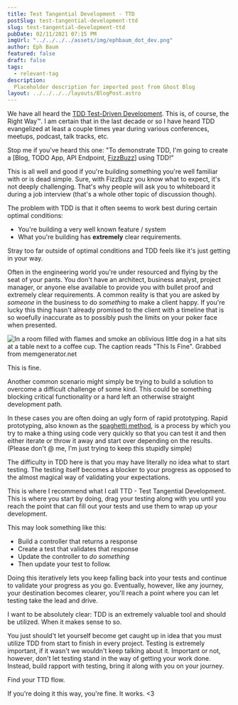 ```yaml
---
title: Test Tangential Development - TTD
postSlug: test-tangential-development-ttd
slug: test-tangential-development-ttd
pubDate: 02/11/2021 07:15 PM
imgUrl: "../../../../assets/img/ephbaum_dot_dev.png"
author: Eph Baum
featured: false
draft: false
tags:
  - relevant-tag
description:
  Placeholder description for imported post from Ghost Blog
layout: ../../../../layouts/BlogPost.astro
---
```


We have all heard the [TDD Test-Driven Development](https://en.wikipedia.org/wiki/Test-driven_development). This is, of course, the Right Way™. I am certain that in the last decade or so I have heard TDD evangelized at least a couple times year during various conferences, meetups, podcast, talk tracks, etc.

Stop me if you've heard this one: "To demonstrate TDD, I'm going to create a \[Blog, TODO App, API Endpoint, [FizzBuzz](https://youtu.be/GoyAeom2f2k)\] using TDD!"

This is all well and good if you're building something you're well familiar with or is dead simple. Sure, with FizzBuzz you know what to expect, it's not deeply challenging. That's why people will ask you to whiteboard it during a job interview (that's a whole other topic of discussion though).

The problem with TDD is that it often seems to work best during certain optimal conditions:

*   You're building a very well known feature / system
*   What you're building has **extremely** clear requirements.

Stray too far outside of optimal conditions and TDD feels like it's just getting in your way.

Often in the engineering world you're under resourced and flying by the seat of your pants. You don't have an architect, business analyst, project manager, or anyone else available to provide you with bullet proof and extremely clear requirements. A common reality is that you are asked by _someone_ in the business to do _something_ to make a client happy. If you're lucky this thing hasn't already promised to the client with a timeline that is so woefully inaccurate as to possibly push the limits on your poker face when presented.

![In a room filled with flames and smoke an oblivious little dog in a hat sits at a table next to a coffee cup. The caption reads "This Is Fine". Grabbed from memgenerator.net](https://via.placeholder.com/400x300/cccccc/666666?text=This+Is+Fine)

This is fine.

Another common scenario might simply be trying to build a solution to overcome a difficult challenge of some kind. This could be something blocking critical functionality or a hard left an otherwise straight development path.

In these cases you are often doing an ugly form of rapid prototyping. Rapid prototyping, also known as the [spaghetti method](http://www.english-for-students.com/Spaghetti.html), is a process by which you try to make a thing using code very quickly so that you can test it and then either iterate or throw it away and start over depending on the results. (Please don't @ me, I'm just trying to keep this stupidly simple)

The difficulty in TDD here is that you may have literally no idea what to start testing. The testing itself becomes a blocker to your progress as opposed to the almost magical way of validating your expectations.

This is where I recommend what I call TTD - Test Tangential Development. This is where you start by doing, drag your testing along with you until you reach the point that can fill out your tests and use them to wrap up your development.

This may look something like this:

*   Build a controller that returns a response
*   Create a test that validates that response
*   Update the controller to _do something_
*   Then update your test to follow.

Doing this iteratively lets you keep falling back into your tests and continue to validate your progress as you go. Eventually, however, like any journey, your destination becomes clearer, you'll reach a point where you can let testing take the lead and drive.

I want to be absolutely clear: TDD is an extremely valuable tool and should be utilized. When it makes sense to so.

You just should't let yourself become get caught up in idea that you must utilize TDD from start to finish in every project. Testing is extremely important, if it wasn't we wouldn't keep talking about it. Important or not, however, don't let testing stand in the way of getting your work done. Instead, build rapport with testing, bring it along with you on your journey.

Find your TTD flow.

If you're doing it this way, you're fine. It works. <3
